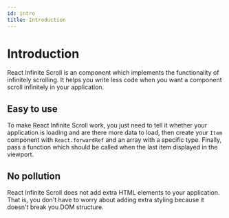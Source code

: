 ```yaml
---
id: intro
title: Introduction
---
```


# Introduction

React Infinite Scroll is an component which implements the functionality of infinitely scrolling. It helps you write less code when you want a component scroll infinitely in your application.

## Easy to use

To make React Infinite Scroll work, you just need to tell it whether your application is loading and are there more data to load, then create your `Item` component with `React.forwardRef` and an array with a specific type. Finally, pass a function which should be called when the last item displayed in the viewport.

## No pollution

React Infinite Scroll does not add extra HTML elements to your application. That is, you don't have to worry about adding extra styling because it doesn't break you DOM structure.
